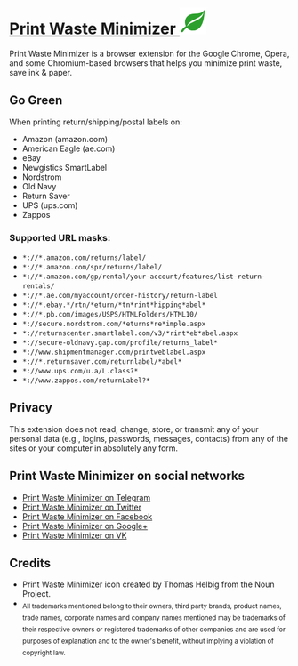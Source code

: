 [Print Waste Minimizer <img src="/global/img/pwm-icon-48.png" width="48" height="48" alt="Print Waste Minimizer">](https://printwasteminimizer.com)
=======

Print Waste Minimizer is a browser extension for the Google Chrome, Opera, and some Chromium-based browsers that helps you minimize print waste, save ink & paper.


Go Green
--------

When printing return/shipping/postal labels on:

* Amazon (amazon.com)
* American Eagle (ae.com)
* eBay
* Newgistics SmartLabel
* Nordstrom
* Old Navy
* Return Saver
* UPS (ups.com)
* Zappos

### Supported URL masks:

* `*://*.amazon.com/returns/label/`
* `*://*.amazon.com/spr/returns/label/`
* `*://*.amazon.com/gp/rental/your-account/features/list-return-rentals/`
* `*://*.ae.com/myaccount/order-history/return-label`
* `*://*.ebay.*/rtn/*eturn/*tn*rint*hipping*abel*`
* `*://*.pb.com/images/USPS/HTMLFolders/HTML10/`
* `*://secure.nordstrom.com/*eturns*re*imple.aspx`
* `*://returnscenter.smartlabel.com/v3/*rint*eb*abel.aspx`
* `*://secure-oldnavy.gap.com/profile/returns_label*`
* `*://www.shipmentmanager.com/printweblabel.aspx`
* `*://*.returnsaver.com/returnlabel/*abel*`
* `*://www.ups.com/u.a/L.class?*`
* `*://www.zappos.com/returnLabel?*`


Privacy
--------

This extension does not read, change, store, or transmit any of your personal data (e.g., logins, passwords, messages, contacts) from any of the sites or your computer in absolutely any form.


Print Waste Minimizer on social networks
--------

- [Print Waste Minimizer on Telegram](https://t.me/PrintWasteMinimizer)
- [Print Waste Minimizer on Twitter](https://twitter.com/PrintWasteMin)
- [Print Waste Minimizer on Facebook](https://www.facebook.com/PrintWasteMinimizer)
- [Print Waste Minimizer on Google+](https://plus.google.com/+PrintWasteMinimizer)
- [Print Waste Minimizer on VK](https://vk.com/printwasteminimizer)


Credits
--------

* Print Waste Minimizer icon created by Thomas Helbig from the Noun Project.
* <sub>All trademarks mentioned belong to their owners, third party brands, product names, trade names, corporate names and company names mentioned may be trademarks of their respective owners or registered trademarks of other companies and are used for purposes of explanation and to the owner's benefit, without implying a violation of copyright law.</sub>
